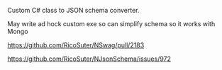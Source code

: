
Custom C# class to JSON schema converter.

May write ad hock custom exe so can simplify schema so it works with Mongo

https://github.com/RicoSuter/NSwag/pull/2183

https://github.com/RicoSuter/NJsonSchema/issues/972


